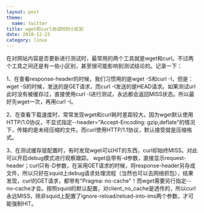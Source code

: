 ```yaml
---
layout: post
theme:
  name: twitter
title: wget和curl测试时的小区别
date: 2010-12-23
category: linux
---
```


在对网站内容是否更新进行测试时，最常用的两个工具就是wget和curl。不过两个工具之间还是有一些小区别，甚至很可能影响到测试结论的。记录一下：

1、在查看response-header的时候，我们习惯用的是wget -S和curl -I，但是：wget -S的时候，发送的是GET请求，而curl -I发送的是HEAD请求。如果测试url此时没有被缓存过，直接使用curl -I进行测试，永远都会返回MISS状态。所以最好先wget一次，再用curl -I。

2、在查看下载速度时，常常发现wget和curl耗时差距较大。因为wget默认使用HTTP/1.0协议，不显式指定--header="Accept-Encoding: gzip,deflate"的情况下，传输的是未经压缩的文件。而curl使用HTTP/1.1协议，默认接受就是压缩格式。

3、在测试缓存层配置时，有时发现wget可以HIT的东西，curl却始终MISS。对此可以开启debug模式进行观察跟踪。
wget自带有-d参数，直接显示request-header；curl只有-D参数，在采用GET请求的时候，将response-header另存成文件，所以只好在squid上debug请求处理流程（当然也可以去网络抓包），结果发现，curl的GET请求，都带有"Pragma: no-cache"！而wget需要另行指定--no-cache才会。按照squid的默认配置，对client_no_cache是透传的，所以curl永远MISS，除非squid上配置了ignore-reload/reload-into-ims两个参数，才可能强制HIT。
